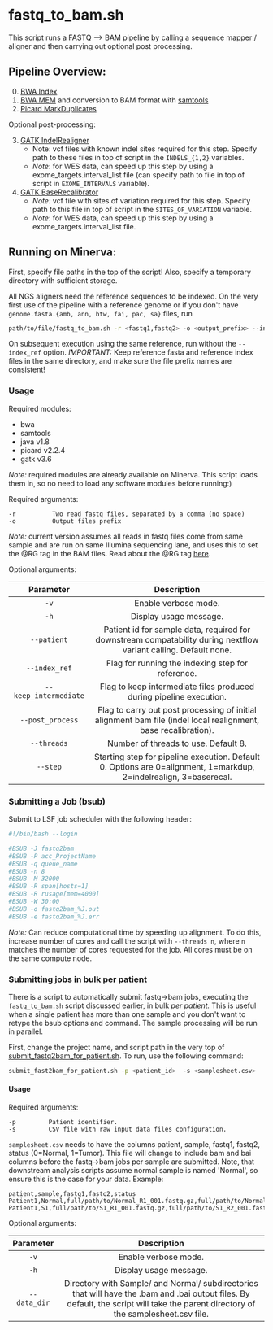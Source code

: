# fastq_to_bam.sh
This script runs a FASTQ --> BAM pipeline by calling a sequence mapper / aligner and then carrying out optional post processing.

## Pipeline Overview:

0. [BWA Index](https://bio-bwa.sourceforge.net/bwa.shtml)
1. [BWA MEM](https://bio-bwa.sourceforge.net/bwa.shtml) and conversion to BAM format with [samtools](https://www.htslib.org/)
2. [Picard MarkDuplicates](https://gatk.broadinstitute.org/hc/en-us/articles/360037052812-MarkDuplicates-Picard)

Optional post-processing:

3. [GATK IndelRealigner](https://github.com/broadinstitute/gatk-docs/blob/master/gatk3-tutorials/(howto)_Perform_local_realignment_around_indels.md)
    - Note: vcf files with known indel sites required for this step. Specify path to these files in top of script in the `INDELS_{1,2}` variables.
    - *Note*: for WES data, can speed up this step by using a exome_targets.interval_list file (can specify path to file in top of script in `EXOME_INTERVALS` variable).
4. [GATK BaseRecalibrator](https://gatk.broadinstitute.org/hc/en-us/articles/360036898312-BaseRecalibrator)
    - *Note:* vcf file with sites of variation required for this step. Specify path to this file in top of script in the `SITES_OF_VARIATION` variable.
    - *Note*: for WES data, can speed up this step by using a exome_targets.interval_list file.


## Running on Minerva:

First, specify file paths in the top of the script! Also, specify a temporary directory with sufficient storage.

All NGS aligners need the reference sequences to be indexed. On the very first use of the pipeline with a reference genome or if you don't have ` genome.fasta.{amb, ann, btw, fai, pac, sa}` files, run

```bash
path/to/file/fastq_to_bam.sh -r <fastq1,fastq2> -o <output_prefix> --index_ref
```
On  subsequent execution using the same reference, run without the `--index_ref` option. *IMPORTANT:* Keep reference fasta and reference index files in the same directory, and make sure the file prefix names are consistent!

### Usage 

Required modules:
- bwa
- samtools
- java v1.8
- picard v2.2.4
- gatk v3.6

*Note:* required modules are already available on Minerva. This script loads them in, so no need to load any software modules before running:)

Required arguments:
```
-r          Two read fastq files, separated by a comma (no space)
-o          Output files prefix
```

*Note:* current version assumes all reads in fastq files come from same sample and are run on same Illumina sequencing lane, and uses this to set the @RG tag in the BAM files. Read about the @RG tag [here](https://gatk.broadinstitute.org/hc/en-us/articles/360035890671-Read-groups). 

Optional arguments:

| Parameter                 | Description   |	
| :----------------------------------------: | :------: |
| `-v` | Enable verbose mode. |
| `-h` | Display usage message. |
| `--patient` |  Patient id for sample data, required for downstream compatability during nextflow variant calling. Default none.
| `--index_ref` | Flag for running the indexing step for reference.
| `--keep_intermediate` | Flag to keep intermediate files produced during pipeline execution.
| `--post_process` | Flag to carry out post processing of initial alignment bam file (indel local realignment, base recalibration).
| `--threads` | Number of threads to use. Default 8. |
| `--step` | Starting step for pipeline execution. Default 0. Options are 0=alignment, 1=markdup, 2=indelrealign, 3=baserecal. |

### Submitting a Job (bsub)

Submit to LSF job scheduler with the following header:

```bash
#!/bin/bash --login

#BSUB -J fastq2bam
#BSUB -P acc_ProjectName
#BSUB -q queue_name 
#BSUB -n 8
#BSUB -M 32000 
#BSUB -R span[hosts=1]
#BSUB -R rusage[mem=4000]
#BSUB -W 30:00
#BSUB -o fastq2bam_%J.out
#BSUB -e fastq2bam_%J.err
```
*Note:* Can reduce computational time by speeding up alignment. To do this, increase number of cores and call the script with `--threads n`, where `n` matches the number of cores requested for the job. All cores must be on the same compute node. 

### Submitting jobs in bulk per patient

There is a script to automatically submit fastq->bam jobs, executing the `fastq_to_bam.sh` script discussed earlier, in bulk *per patient.* This is useful when a single patient has more than one sample and you don't want to retype the bsub options and command. The sample processing will be run in parallel. 

First, change the project name, and script path in the very top of [submit_fastq2bam_for_patient.sh](submit_fastq2bam_for_patient.sh). To run, use the following command:

```bash
submit_fast2bam_for_patient.sh -p <patient_id>  -s <samplesheet.csv>
```

#### Usage 

Required arguments:
```
-p         Patient identifier.
-s         CSV file with raw input data files configuration.
```

`samplesheet.csv` needs to have the columns patient, sample, fastq1, fastq2, status (0=Normal, 1=Tumor). This file will change to include bam and bai columns before the fastq->bam jobs per sample are submitted. Note, that downstream analysis scripts assume normal sample is named 'Normal', so ensure this is the case for your data. Example:

```csv
patient,sample,fastq1,fastq2,status
Patient1,Normal,full/path/to/Normal_R1_001.fastq.gz,full/path/to/Normal_R2_001.fastq.gz,0
Patient1,S1,full/path/to/S1_R1_001.fastq.gz,full/path/to/S1_R2_001.fastq.gz,1
```

Optional arguments:

| Parameter                 | Description   |	
| :----------------------------------------: | :------: |
| `-v` | Enable verbose mode. |
| `-h` | Display usage message. |
| `--data_dir` |  Directory with Sample/ and Normal/ subdirectories that will have the .bam and .bai output files. By default, the script will take the parent directory of the samplesheet.csv file. 


